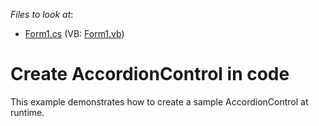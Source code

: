 <!-- default file list -->
*Files to look at*:

* [Form1.cs](./CS/AccordionControl-ex/Form1.cs) (VB: [Form1.vb](./VB/AccordionControl-ex/Form1.vb))
<!-- default file list end -->
# Create AccordionControl in code


This example demonstrates how to create a sample AccordionControl at runtime.

<br/>


